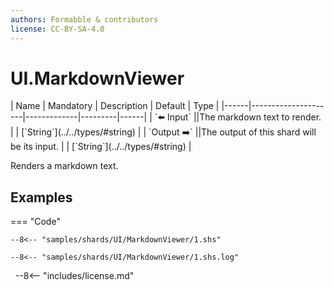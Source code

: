 ```yaml
---
authors: Formabble & contributors
license: CC-BY-SA-4.0
---
```



# UI.MarkdownViewer

<div class="sh-parameters" markdown="1">
| Name | Mandatory | Description | Default | Type |
|------|---------------------|-------------|---------|------|
| `⬅️ Input` ||The markdown text to render. | | [`String`](../../types/#string) |
| `Output ➡️` ||The output of this shard will be its input. | | [`String`](../../types/#string) |

</div>

Renders a markdown text.

## Examples

=== "Code"

  ```x86asm linenums="1"
  --8<-- "samples/shards/UI/MarkdownViewer/1.shs"
  ```

  ```
  --8<-- "samples/shards/UI/MarkdownViewer/1.shs.log"
  ```
&nbsp;
--8<-- "includes/license.md"

